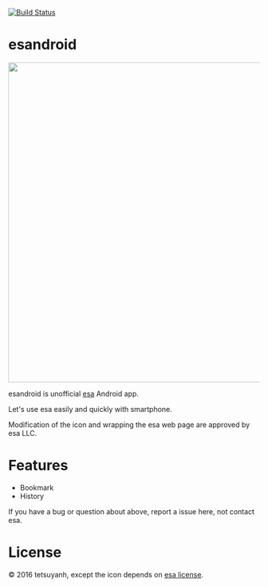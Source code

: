 [![Build Status](https://travis-ci.org/tetsuyanh/esandroid.svg?branch=master)](https://travis-ci.org/tetsuyanh/esandroid)

# esandroid

<img src="https://raw.github.com/wiki/tetsuyanh/esandroid/img/logo_vertical.png" width="640"></img>

esandroid is unofficial [esa](https://esa.io) Android app.

Let's use esa easily and quickly with smartphone.

Modification of the icon and wrapping the esa web page are approved by esa LLC.

# Features

- Bookmark
- History

If you have a bug or question about above, report a issue here, not contact esa.

# License

&copy; 2016 tetsuyanh, except the icon depends on [esa license](https://docs.esa.io/posts/79#0-12-0).
